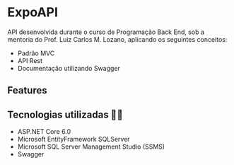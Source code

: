 # ExpoAPI

API desenvolvida durante o curso de Programação Back End, sob a mentoria do Prof. Luiz Carlos M. Lozano, aplicando os seguintes conceitos:
- Padrão MVC
- API Rest
- Documentação utilizando Swagger


## Features


## Tecnologias utilizadas 👨‍💻️
- ASP.NET Core 6.0
- Microsoft EntityFramework SQLServer
- Microsoft SQL Server Management Studio (SSMS)
- Swagger
